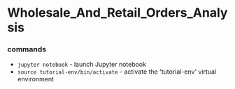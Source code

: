 # Wholesale_And_Retail_Orders_Analysis

### commands
- `jupyter notebook` - launch Jupyter notebook
- `source tutorial-env/bin/activate` - activate the 'tutorial-env' virtual environment
